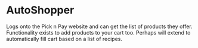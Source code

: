 # AutoShopper
Logs onto the Pick n Pay website and can get the list of products they offer. Functionality exists to add products to your cart too. Perhaps will extend to automatically fill cart based on a list of recipes.
